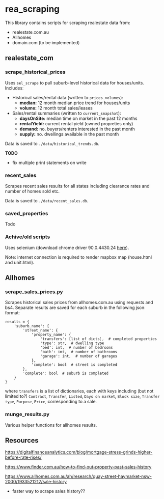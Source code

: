 # rea_scraping
This library contains scripts for scraping realestate data from:
- realestate.com.au
- Allhomes
- domain.com (to be implemented)

## realestate_com
### scrape_historical_prices
Uses `sel_scrape` to pull suburb-level historical data for houses/units. Includes:
* Historical sales/rental data (written to `prices_volumes`):
    - **median:** 12 month median price trend for houses/units
    - **volume:** 12 month total sales/leases
* Sales/rental summaries (written to `current_snapshot`):
    - **daysOnSite:** median time on market in the past 12 months
    - **rentalYield:** current rental yield (owned propreties only)
    - **demand:** no. buyers/renters interested in the past month
    - **supply:** no. dwellings available in the past month

Data is saved to `./data/historical_trends.db`.

__TODO__
- fix multiple print statements on write

### recent_sales
Scrapes recent sales results for all states including clearance rates and number of homes sold etc.

Data is saved to `./data/recent_sales.db`.

### saved_properties
Todo


### Achive/old scripts
Uses selenium (download chrome driver 90.0.4430.24 [here](https://chromedriver.storage.googleapis.com/index.html?path=90.0.4430.24/)).

Note: internet connection is required to render mapbox map (house.html and unit.html).

## Allhomes

### **scrape_sales_prices.py**
Scrapes historical sales prices from allhomes.com.au using requests and bs4. Separate results are saved for each suburb in the following json format:
```
results = {
    'suburb_name': {
        'street_name': {
            'property_name': {
                'transfers': [list of dicts],  # completed properties
                'type': str,  # dwelling type
                'bed': int,  # number of bedrooms
                'bath': int,  # number of bathrooms
                'garage': int,  # number of garages
            },
            'complete': bool  # street is completed
        },
        'complete': bool  # suburb is completed
    }
}
```
where `transfers` is a list of dictionaries, each with keys including (but not limited to?) `Contract`, `Transfer`, `Listed`, `Days on market`, `Block size`, `Transfer type`, `Purpose`, `Price`, corresponding to a sale.

### **munge_results.py**
Various helper functions for allhomes results.

## Resources
https://digitalfinanceanalytics.com/blog/mortgage-stress-grinds-higher-before-rate-rises/

https://www.finder.com.au/how-to-find-out-property-past-sales-history

https://www.allhomes.com.au/ah/research/quay-street-haymarket-nsw-2000/1933521212/sale-history
* faster way to scrape sales history??
